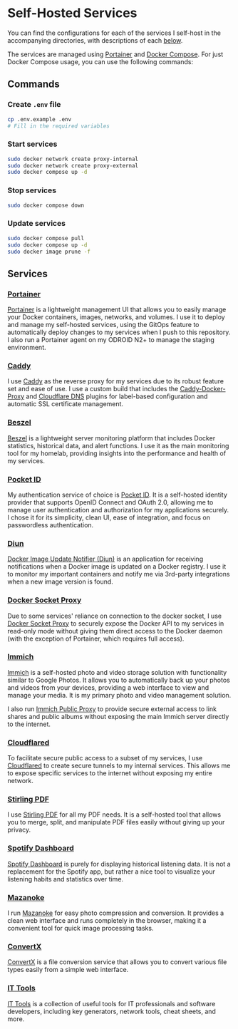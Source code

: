 # Self-Hosted Services

You can find the configurations for each of the services I self-host in the accompanying directories, with descriptions of each [below](#services).

The services are managed using [Portainer](#portainer) and [Docker Compose](https://docs.docker.com/compose/). For just Docker Compose usage, you can use the following commands:

## Commands

### Create `.env` file

```sh
cp .env.example .env
# Fill in the required variables
```

### Start services

```sh
sudo docker network create proxy-internal
sudo docker network create proxy-external
sudo docker compose up -d
```

### Stop services

```sh
sudo docker compose down
```

### Update services

```sh
sudo docker compose pull
sudo docker compose up -d
sudo docker image prune -f
```

## Services

### [Portainer](./portainer/)

[Portainer](https://portainer.io/) is a lightweight management UI that allows you to easily manage your Docker containers, images, networks, and volumes. I use it to deploy and manage my self-hosted services, using the GitOps feature to automatically deploy changes to my services when I push to this repository. I also run a Portainer agent on my ODROID N2+ to manage the staging environment.

### [Caddy](./caddy/)

I use [Caddy](https://caddyserver.com/) as the reverse proxy for my services due to its robust feature set and ease of use. I use a custom build that includes the [Caddy-Docker-Proxy](https://github.com/lucaslorentz/caddy-docker-proxy) and [Cloudflare DNS](https://github.com/caddy-dns/cloudflare) plugins for label-based configuration and automatic SSL certificate management.

### [Beszel](./beszel/)

[Beszel](https://beszel.dev/) is a lightweight server monitoring platform that includes Docker statistics, historical data, and alert functions. I use it as the main monitoring tool for my homelab, providing insights into the performance and health of my services.

### [Pocket ID](./pocket-id/)

My authentication service of choice is [Pocket ID](https://pocket-id.org/). It is a self-hosted identity provider that supports OpenID Connect and OAuth 2.0, allowing me to manage user authentication and authorization for my applications securely. I chose it for its simplicity, clean UI, ease of integration, and focus on passwordless authentication.

### [Diun](./diun/)

[Docker Image Update Notifier (Diun)](https://crazymax.dev/diun/) is an application for receiving notifications when a Docker image is updated on a Docker registry. I use it to monitor my important containers and notify me via 3rd-party integrations when a new image version is found.

### [Docker Socket Proxy](./socket-proxy/)

Due to some services' reliance on connection to the docker socket, I use [Docker Socket Proxy](https://github.com/11notes/docker-socket-proxy) to securely expose the Docker API to my services in read-only mode without giving them direct access to the Docker daemon (with the exception of Portainer, which requires full access).

### [Immich](./immich/)

[Immich](https://immich.app/) is a self-hosted photo and video storage solution with functionality similar to Google Photos. It allows you to automatically back up your photos and videos from your devices, providing a web interface to view and manage your media. It is my primary photo and video management solution.

I also run [Immich Public Proxy](https://github.com/alangrainger/immich-public-proxy) to provide secure external access to link shares and public albums without exposing the main Immich server directly to the internet.

### [Cloudflared](./cloudflared/)

To facilitate secure public access to a subset of my services, I use [Cloudflared](https://github.com/cloudflare/cloudflared) to create secure tunnels to my internal services. This allows me to expose specific services to the internet without exposing my entire network.

### [Stirling PDF](./stirling-pdf/)

I use [Stirling PDF](https://www.stirlingpdf.com/) for all my PDF needs. It is a self-hosted tool that allows you to merge, split, and manipulate PDF files easily without giving up your privacy.

### [Spotify Dashboard](./spotify-dashboard/)

[Spotify Dashboard](https://github.com/Yooooomi/your_spotify) is purely for displaying historical listening data. It is not a replacement for the Spotify app, but rather a nice tool to visualize your listening habits and statistics over time.

### [Mazanoke](./mazanoke/)

I run [Mazanoke](https://mazanoke.com/) for easy photo compression and conversion. It provides a clean web interface and runs completely in the browser, making it a convenient tool for quick image processing tasks.

### [ConvertX](./convertx/)

[ConvertX](https://github.com/C4illin/ConvertX) is a file conversion service that allows you to convert various file types easily from a simple web interface.

### [IT Tools](./it-tools/)

[IT Tools](https://github.com/sharevb/it-tools) is a collection of useful tools for IT professionals and software developers, including key generators, network tools, cheat sheets, and more.
